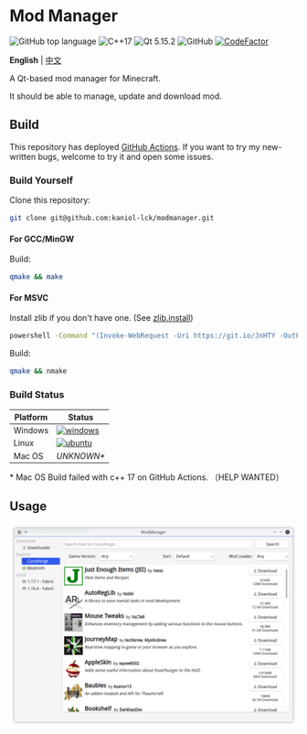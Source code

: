 # Mod Manager

![GitHub top language](https://img.shields.io/github/languages/top/kaniol-lck/modmanager) ![C++17](https://img.shields.io/badge/C%2B%2B-17-%2300599C) ![Qt 5.15.2](https://img.shields.io/badge/Qt-5.15.2-%2341CD52) ![GitHub](https://img.shields.io/github/license/kaniol-lck/modmanager) [![CodeFactor](https://www.codefactor.io/repository/github/kaniol-lck/modmanager/badge)](https://www.codefactor.io/repository/github/kaniol-lck/modmanager)

**English** | [中文](README_zh.md)

A Qt-based mod manager for Minecraft.

It should be able to manage, update and download mod.

## Build

This repository has deployed [GitHub Actions](https://github.com/kaniol-lck/modmanager/actions). If you want to try my new-written bugs, welcome to try it and open some issues.

### Build Yourself

Clone this repository: 

```bash
git clone git@github.com:kaniol-lck/modmanager.git
```

#### For GCC/MinGW

Build:

```sh
qmake && make
```

#### For MSVC

Install zlib if you don't have one. (See [zlib.install](https://github.com/horta/zlib.install))

```bash
powershell -Command "(Invoke-WebRequest -Uri https://git.io/JnHTY -OutFile install_zlib.bat)"; ./install_zlib.bat; del install_zlib.bat
```

Build:

```bash
qmake && nmake
```

### Build Status

| Platform | Status                                                       |
| -------- | ------------------------------------------------------------ |
| Windows  | [![windows](https://github.com/kaniol-lck/modmanager/actions/workflows/windows.yml/badge.svg)](https://github.com/kaniol-lck/modmanager/blob/master/.github/workflows/windows.yml) |
| Linux    | [![ubuntu](https://github.com/kaniol-lck/modmanager/actions/workflows/ubuntu.yml/badge.svg)](https://github.com/kaniol-lck/modmanager/blob/master/.github/workflows/ubuntu.yml) |
| Mac OS   | *UNKNOWN\**                                                  |

\* Mac OS Build failed with c++ 17 on GitHub Actions. （HELP WANTED）

## Usage

![curseforge_browser](images/curseforge_browser.png)
